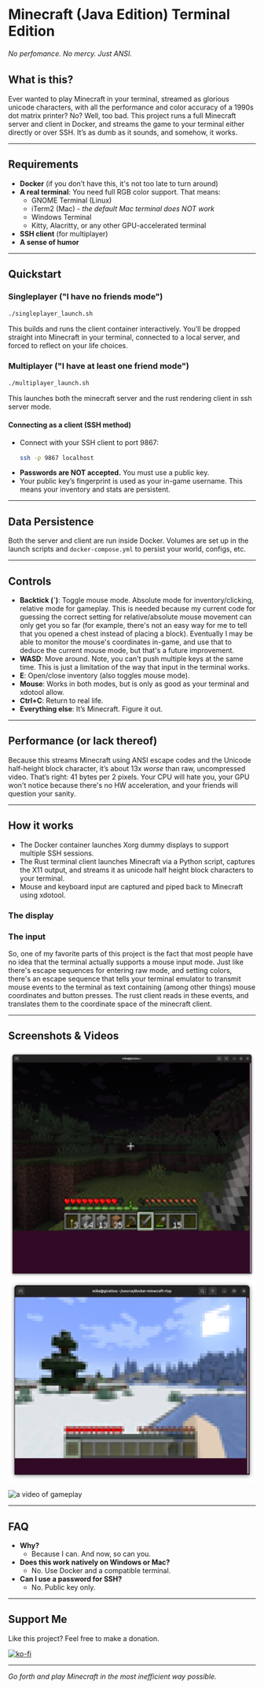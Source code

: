 # Minecraft (Java Edition) Terminal Edition
###### No perfomance. No mercy. Just ANSI.

## What is this?
Ever wanted to play Minecraft in your terminal, streamed as glorious unicode characters, with all the performance and color accuracy of a 1990s dot matrix printer? No? Well, too bad. This project runs a full Minecraft server and client in Docker, and streams the game to your terminal either directly or over SSH. It’s as dumb as it sounds, and somehow, it works.

---

## Requirements
- **Docker** (if you don’t have this, it's not too late to turn around)
- **A real terminal**: You need full RGB color support. That means:
  - GNOME Terminal (Linux)
  - iTerm2 (Mac) - *the default Mac terminal does NOT work*
  - Windows Terminal
  - Kitty, Alacritty, or any other GPU-accelerated terminal
- **SSH client** (for multiplayer)
- **A sense of humor**

---

## Quickstart
### Singleplayer ("I have no friends mode")
```bash
./singleplayer_launch.sh
```
This builds and runs the client container interactively. You’ll be dropped straight into Minecraft in your terminal, connected to a local server, and forced to reflect on your life choices.

### Multiplayer ("I have at least one friend mode")
```bash
./multiplayer_launch.sh
```
This launches both the minecraft server and the rust rendering client in ssh server mode.


#### Connecting as a client (SSH method)
- Connect with your SSH client to port 9867:
  ```bash
  ssh -p 9867 localhost
  ```
- **Passwords are NOT accepted.** You must use a public key.
- Your public key’s fingerprint is used as your in-game username. This means your inventory and stats are persistent.

---

## Data Persistence
Both the server and client are run inside Docker. Volumes are set up in the launch scripts and `docker-compose.yml` to persist your world, configs, etc.

---

## Controls
- **Backtick (`)**: Toggle mouse mode. Absolute mode for inventory/clicking, relative mode for gameplay. This is needed because my current code for guessing the correct setting for relative/absolute 
mouse movement can only get you so far (for example, there's not an easy way for me to tell that you opened a chest instead of placing a block).  Eventually I may be able to monitor the mouse's coordinates in-game, and use that to deduce the current mouse mode, but that's a future improvement.
- **WASD**: Move around. Note, you can't push multiple keys at the same time. This is just a limitation of the way that input in the terminal works.
- **E**: Open/close inventory (also toggles mouse mode).
- **Mouse**: Works in both modes, but is only as good as your terminal and xdotool allow.
- **Ctrl+C**: Return to real life.
- **Everything else**: It’s Minecraft. Figure it out.

---

## Performance (or lack thereof)
Because this streams Minecraft using ANSI escape codes and the Unicode half-height block character, it’s about 13x *worse* than raw, uncompressed video. That’s right: 41 bytes per 2 pixels. Your CPU will hate you, your GPU won't notice because there's no HW acceleration, and your friends will question your sanity.

---

## How it works
- The Docker container launches Xorg dummy displays to support multiple SSH sessions.
- The Rust terminal client launches Minecraft via a Python script, captures the X11 output, and streams it as unicode half height block characters to your terminal.
- Mouse and keyboard input are captured and piped back to Minecraft using xdotool.
### The display

### The input
So, one of my favorite parts of this project is the fact that most people have no idea that the terminal actually supports a mouse input mode. Just like there's escape sequences for entering
raw mode, and setting colors, there's an escape sequence that tells your terminal emulator to 
transmit mouse events to the terminal as text containing (among other things) mouse coordinates
and button presses. The rust client reads in these events, and translates them to the coordinate
space of the minecraft client.

---

## Screenshots & Videos
![a screenshot from in-game](pictures/screenshot1.png "Surprisingly playable")
![a snowy screenshot from in-game](pictures/screenshot3.png "Scenic views")

![a video of gameplay](pictures/minecraft-terminal-demo.gif "It really does work")

---

## FAQ
- **Why?**
    - Because I can. And now, so can you.
- **Does this work natively on Windows or Mac?**
    - No. Use Docker and a compatible terminal.
- **Can I use a password for SSH?**
    - No. Public key only.

---

## Support Me
Like this project?  Feel free to make a donation.

[![ko-fi](https://ko-fi.com/img/githubbutton_sm.svg)](https://ko-fi.com/L3L63ISSH)

---

*Go forth and play Minecraft in the most inefficient way possible.*

